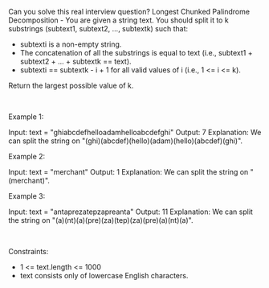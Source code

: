 Can you solve this real interview question? Longest Chunked Palindrome Decomposition - You are given a string text. You should split it to k substrings (subtext1, subtext2, ..., subtextk) such that:

 * subtexti is a non-empty string.
 * The concatenation of all the substrings is equal to text (i.e., subtext1 + subtext2 + ... + subtextk == text).
 * subtexti == subtextk - i + 1 for all valid values of i (i.e., 1 <= i <= k).

Return the largest possible value of k.

 

Example 1:


Input: text = "ghiabcdefhelloadamhelloabcdefghi"
Output: 7
Explanation: We can split the string on "(ghi)(abcdef)(hello)(adam)(hello)(abcdef)(ghi)".


Example 2:


Input: text = "merchant"
Output: 1
Explanation: We can split the string on "(merchant)".


Example 3:


Input: text = "antaprezatepzapreanta"
Output: 11
Explanation: We can split the string on "(a)(nt)(a)(pre)(za)(tep)(za)(pre)(a)(nt)(a)".


 

Constraints:

 * 1 <= text.length <= 1000
 * text consists only of lowercase English characters.